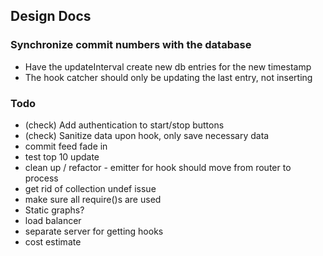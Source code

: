 ## Design Docs

### Synchronize commit numbers with the database

* Have the updateInterval create new db entries for the new timestamp
* The hook catcher should only be updating the last entry, not inserting 

### Todo

* (check) Add authentication to start/stop buttons
* (check) Sanitize data upon hook, only save necessary data
* commit feed fade in
* test top 10 update
* clean up / refactor - emitter for hook should move from router to process
* get rid of collection undef issue
* make sure all require()s are used
* Static graphs?
* load balancer
* separate server for getting hooks
* cost estimate